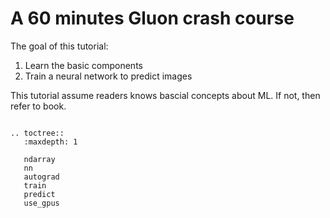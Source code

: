 # A 60 minutes Gluon crash course

The goal of this tutorial:

1. Learn the basic components
2. Train a neural network to predict images

This tutorial assume readers knows bascial concepts about ML. If not, then refer to book.

```eval_rst

.. toctree::
   :maxdepth: 1

   ndarray
   nn
   autograd
   train
   predict
   use_gpus
```
